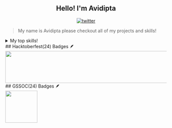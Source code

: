 <h2 align="center"> Hello! I'm Avidipta </h2>
<p align="center">
   <a href="https://x.com/Avidipta_17?sub_confimation=1">
      <img alt="twitter" title="@Avidipta_17" src="https://img.shields.io/twitter/follow/Avidipta_17"/>
   </a>
   </p>

> My name is Avidipta please checkout all of my projects and skills!
<details>
   <summary>My top skills!</summary>

 | Rank |   TOP-SKILLS  |
 |-----:|---------------|
 |     1|    Python     |
 |     2|      C        |
 |     3|    MySQL      |
 |     4|     HTML      |
 |     5|  JavaScript   |
 |     6|     CSS       |
 |     7|  Networking   |

 </details>
 ## Hacktoberfest(24) Badges 🪶        
 <div style='display:flex; align-items:center; gap: 10px;' align='center'> 
    <img src="https://holopin.me/avidiptab17" width="1000px" height="100px" /> 
 </div>
## GSSOC(24) Badges 🪶        
<div style='display:flex; align-items:center; gap: 10px;' align='center'> 
   <img src="https://github.com/user-attachments/assets/ebf6476f-c302-457a-874f-5b0f5c707d43" width="100px" height="100px" /> 
</div>
<!--
**Avidiptab17/Avidiptab17** is a ✨ _special_ ✨ repository because its `README.md` (this file) appears on your GitHub profile.

Here are some ideas to get you started:

- 🔭 I’m currently working on ...
- 🌱 I’m currently learning ...
- 👯 I’m looking to collaborate on ...
- 🤔 I’m looking for help with ...
- 💬 Ask me about ...
- 📫 How to reach me: ...
- 😄 Pronouns: ...
- ⚡ Fun fact: ...
-->
[![An image of @avidiptab17's Holopin badges, which is a link to view their full Holopin profile](https://holopin.me/avidiptab17)](https://holopin.io/@avidiptab17)
